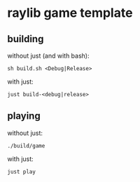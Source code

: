 # raylib game template

## building

without just (and with bash):

```
sh build.sh <Debug|Release>
```

with just:

```
just build-<debug|release>
```

## playing

without just:

```
./build/game
```

with just:

```
just play
```
